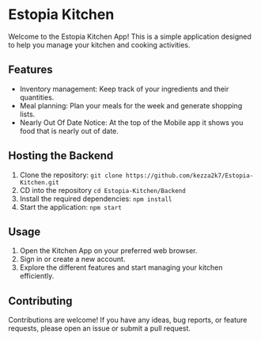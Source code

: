 # Estopia Kitchen

Welcome to the Estopia Kitchen App! This is a simple application designed to help you manage your kitchen and cooking activities. 

## Features

- Inventory management: Keep track of your ingredients and their quantities.
- Meal planning: Plan your meals for the week and generate shopping lists.
- Nearly Out Of Date Notice: At the top of the Mobile app it shows you food that is nearly out of date.

## Hosting the Backend

1. Clone the repository: `git clone https://github.com/kezza2k7/Estopia-Kitchen.git`
2. CD into the repository `cd Estopia-Kitchen/Backend`
3. Install the required dependencies: `npm install`
4. Start the application: `npm start`

## Usage

1. Open the Kitchen App on your preferred web browser.
2. Sign in or create a new account.
3. Explore the different features and start managing your kitchen efficiently.

## Contributing

Contributions are welcome! If you have any ideas, bug reports, or feature requests, please open an issue or submit a pull request.
